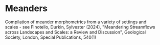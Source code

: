 # Meanders
Compilation of meander morphometrics from a variety of settings and scales - see Finotello, Durkin, Sylvester (2024), "Meandering Streamflows across Landscapes and Scales:  a Review and Discussion", Geological Society, London, Special Publications, 540(1)
